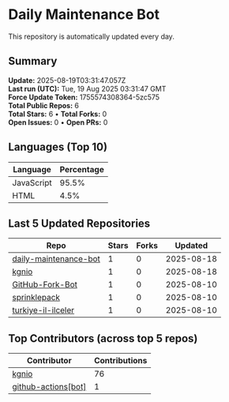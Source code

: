# Daily Maintenance Bot

This repository is automatically updated every day.

## Summary
<!-- STATS:START -->
**Update:** 2025-08-19T03:31:47.057Z  
**Last run (UTC):** Tue, 19 Aug 2025 03:31:47 GMT  
**Force Update Token:** 1755574308364-5zc575  
**Total Public Repos:** 6  
**Total Stars:** 6 • **Total Forks:** 0  
**Open Issues:** 0 • **Open PRs:** 0
<!-- STATS:END -->

## Languages (Top 10)
<!-- LANGS:START -->
Language | Percentage
--- | ---
JavaScript | 95.5%
HTML | 4.5%
<!-- LANGS:END -->

## Last 5 Updated Repositories
<!-- RECENT:START -->
Repo | Stars | Forks | Updated
--- | --- | --- | ---
[daily-maintenance-bot](https://github.com/kgnio/daily-maintenance-bot) | 1 | 0 | 2025-08-18
[kgnio](https://github.com/kgnio/kgnio) | 1 | 0 | 2025-08-18
[GitHub-Fork-Bot](https://github.com/kgnio/GitHub-Fork-Bot) | 1 | 0 | 2025-08-10
[sprinklepack](https://github.com/kgnio/sprinklepack) | 1 | 0 | 2025-08-10
[turkiye-il-ilceler](https://github.com/kgnio/turkiye-il-ilceler) | 1 | 0 | 2025-08-10
<!-- RECENT:END -->

## Top Contributors (across top 5 repos)
<!-- CONTRIB:START -->
Contributor | Contributions
--- | ---
[kgnio](https://github.com/kgnio) | 76
[github-actions[bot]](https://github.com/apps/github-actions) | 1
<!-- CONTRIB:END -->
